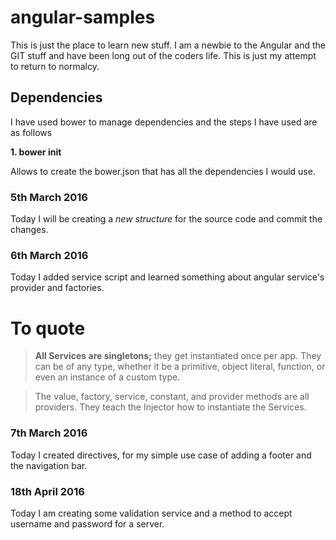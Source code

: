 angular-samples
===============

This is just the place to learn new stuff. I am a newbie to the Angular and the GIT stuff and have been long out of the coders life. This is just my attempt to return to normalcy.

Dependencies
------------

I have used bower to manage dependencies and the steps I have used are as follows

**1. bower init**

Allows to create the bower.json that has all the dependencies I would use.

### 5th March 2016

Today I will be creating a _new structure_ for the source code and commit the changes.

### 6th March 2016

Today I added service script and learned something about angular service's provider and factories.

# To quote 


>**All Services are singletons;** they get instantiated once per app. They can be of any type, whether it be a primitive, object literal, function, or even an instance of a custom type.

>The value, factory, service, constant, and provider methods are all providers. They teach the Injector how to instantiate the Services.

### 7th March 2016

Today I created directives, for my simple use case of adding a footer and the navigation bar.

### 18th April 2016

Today I am creating some validation service and a method to accept username and password for a server.